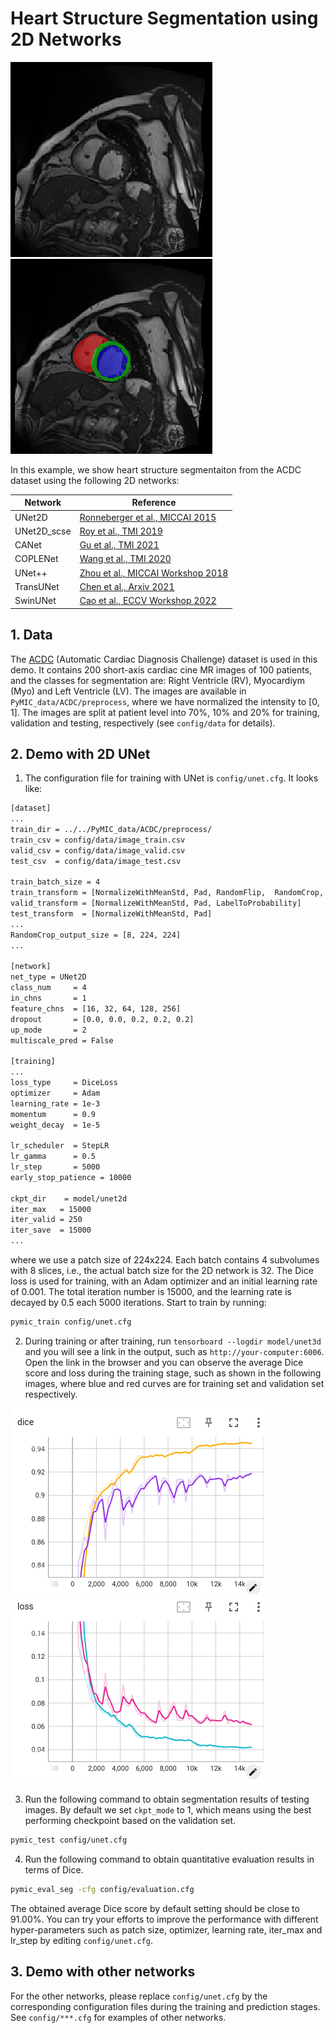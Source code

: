 # Heart Structure Segmentation using 2D Networks
<img src="./picture/image.png"/> <img src="./picture/seg.png"/> 

In this example, we show heart structure segmentaiton from the ACDC dataset using the following 2D networks:

|Network  |Reference |
|---|---|
|UNet2D | [Ronneberger et al., MICCAI 2015][unet_paper]| 
|UNet2D_scse |[Roy et al., TMI 2019][scse_paper]|
|CANet| [Gu et al., TMI 2021][canet_paper]|
|COPLENet | [Wang et al., TMI 2020][coplenet]|
|UNet++ | [Zhou et al., MICCAI Workshop 2018][unet++]|
|TransUNet | [Chen et al., Arxiv 2021][transunet]| 
|SwinUNet|  [Cao et al., ECCV Workshop 2022][swinunet]|

[unet_paper]:https://link.springer.com/chapter/10.1007/978-3-319-24574-4_28
[scse_paper]:https://ieeexplore.ieee.org/document/8447284
[canet_paper]:https://ieeexplore.ieee.org/abstract/document/9246575
[coplenet]:https://ieeexplore.ieee.org/document/9109297
[unet++]:https://link.springer.com/chapter/10.1007/978-3-030-00889-5_1
[transunet]:https://arxiv.org/abs/2102.04306
[swinunet]:https://link.springer.com/chapter/10.1007/978-3-031-25066-8_9


## 1. Data 
The [ACDC][ACDC_link] (Automatic Cardiac Diagnosis Challenge) dataset is used in this demo. It contains 200 short-axis cardiac cine MR images of 100 patients, and the classes for segmentation are: Right Ventricle (RV), Myocardiym (Myo) and Left Ventricle (LV). The images are available in `PyMIC_data/ACDC/preprocess`, where we have normalized the intensity to [0, 1]. The images are split at patient level into 70%, 10% and 20% for training, validation  and testing, respectively (see `config/data` for details).

[ACDC_link]:https://www.creatis.insa-lyon.fr/Challenge/acdc/databases.html

## 2. Demo with 2D UNet
1. The configuration file for training with  UNet is `config/unet.cfg`. It looks like:

```bash
[dataset]
...
train_dir = ../../PyMIC_data/ACDC/preprocess/
train_csv = config/data/image_train.csv
valid_csv = config/data/image_valid.csv
test_csv  = config/data/image_test.csv

train_batch_size = 4
train_transform = [NormalizeWithMeanStd, Pad, RandomFlip,  RandomCrop, LabelToProbability]
valid_transform = [NormalizeWithMeanStd, Pad, LabelToProbability]
test_transform  = [NormalizeWithMeanStd, Pad]
...
RandomCrop_output_size = [8, 224, 224]
...

[network]
net_type = UNet2D
class_num     = 4
in_chns       = 1
feature_chns  = [16, 32, 64, 128, 256]
dropout       = [0.0, 0.0, 0.2, 0.2, 0.2]
up_mode       = 2
multiscale_pred = False

[training]
...
loss_type     = DiceLoss
optimizer     = Adam
learning_rate = 1e-3
momentum      = 0.9
weight_decay  = 1e-5

lr_scheduler  = StepLR
lr_gamma      = 0.5
lr_step       = 5000
early_stop_patience = 10000

ckpt_dir    = model/unet2d
iter_max   = 15000
iter_valid = 250
iter_save  = 15000
...
```

where  we use a patch size of 224x224. Each batch contains 4 subvolumes with 8 slices, i.e., the actual batch size for the 2D network is 32. The Dice loss is used for training, with an Adam optimizer and an initial learning rate of 0.001. The total iteration number is 15000, and the learning rate is decayed by 0.5 each 5000 iterations.  Start to train by running:
 
```bash
pymic_train config/unet.cfg
```


2. During training or after training, run `tensorboard --logdir model/unet3d` and you will see a link in the output, such as `http://your-computer:6006`. Open the link in the browser and you can observe the average Dice score and loss during the training stage, such as shown in the following images, where blue and red curves are for training set and validation set respectively. 

![avg_dice](./picture/training_dice.png)
![avg_loss](./picture/training_loss.png)

3. Run the following command to obtain segmentation results of testing images. By default we set `ckpt_mode` to 1, which means using the best performing checkpoint based on the validation set.

```bash
pymic_test config/unet.cfg
```

4. Run the following command to obtain quantitative evaluation results in terms of Dice. 

```bash
pymic_eval_seg -cfg config/evaluation.cfg
```

The obtained average Dice score by default setting should be close to 91.00%. You can try your efforts to improve the performance with different hyper-parameters such as patch size, optimizer, learning rate, iter_max and lr_step by editing `config/unet.cfg`.


## 3. Demo with other networks

For the other networks, please replace `config/unet.cfg` by the corresponding configuration files during the training and prediction stages. See `config/***.cfg` for examples of other networks.

